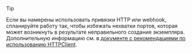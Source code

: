 > [!TIP]
>
> Если вы намерены использовать привязки HTTP или webhook, спланируйте работу так, чтобы избежать нехватки портов, которая может возникнуть в результате неправильного создания экземпляра. Дополнительную информацию см. в [документе с рекомендациями по использованию HTTPClient](https://github.com/mspnp/performance-optimization/blob/master/ImproperInstantiation/docs/ImproperInstantiation.md).
>
